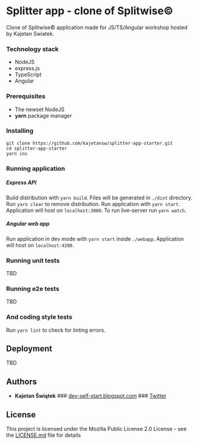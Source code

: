 # Splitter app - clone of Splitwise©

Clone of Splitwise© application made for JS/TS/Angular workshop hosted by Kajetan Swiatek.

### Technology stack

* NodeJS
* express.js
* TypeScript
* Angular

### Prerequisites

* The newset NodeJS
* **yarn** package manager

### Installing

```
git clone https://github.com/kajetansw/splitter-app-starter.git
cd splitter-app-starter
yarn ins
```

### Running application

##### Express API
Build distribution with `yarn build`. Files will be generated in `./dist` 
directory.
Run `yarn clear` to remove distribution.
Run application with `yarn start`. Application will host on `localhost:3000`.
To run live-server run `yarn watch`.

##### Angular web app
Run application in dev mode with `yarn start` inside `./webapp`. Application will host on `localhost:4200`.

### Running unit tests

TBD

### Running e2e tests

TBD

### And coding style tests

Run `yarn lint` to check for linting errors.

## Deployment

TBD

## Authors

* **Kajetan Świątek** \#\#\# [dev-self-start.blogspot.com](https://dev-self-start.blogspot.com/) \#\#\# [Twitter](https://twitter.com/KajetanSw)

## License

This project is licensed under the Mozilla Public License 2.0 License - see the [LICENSE.md](LICENSE.md) file for details